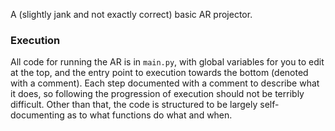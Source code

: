 A (slightly jank and not exactly correct) basic AR projector. 

### Execution
All code for running the AR is in `main.py`, with global variables for you to edit at the top, and the entry point to execution towards the bottom (denoted with a comment). Each step documented with a comment to describe what it does, so following the progression of execution should not be terribly difficult. Other than that, the code is structured to be largely self-documenting as to what functions do what and when.